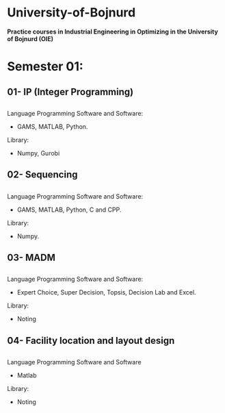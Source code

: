 # **University-of-Bojnurd**
**Practice courses in Industrial Engineering in Optimizing in the University of Bojnurd (OIE)**


# Semester 01:
##
   ## 01- IP (Integer Programming) 
##        
  Language Programming Software and Software:
             
  - GAMS, MATLAB, Python.
                
  Library:

  - Numpy, Gurobi
     
   ## 02- Sequencing
##             
  Language Programming Software and Software:
             
  - GAMS, MATLAB, Python, C and CPP.
             
  Library:
               
  - Numpy.
      
   ## 03- MADM
##              
  Language Programming Software and Software:
              
  - Expert Choice, Super Decision, Topsis, Decision Lab and Excel.
           
  Library:
              
  - Noting

   ## 04- Facility location and layout design
##
  Language Programming Software and Software

  - Matlab

  Library:

  - Noting
     
            
